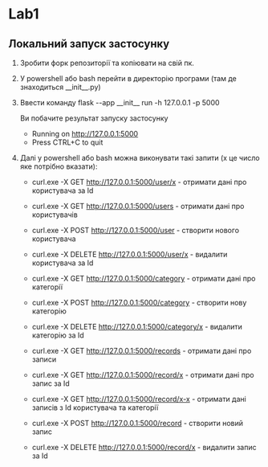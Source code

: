 # Lab1

## Локальний запуск застосунку

1. Зробити форк репозиторії та копіювати на свій пк.
2. У powershell або bash перейти в директорію програми (там де знаходиться \_\_init\_\_.py)
3. Ввести команду flask --app \_\_init\_\_ run -h 127.0.0.1 -p 5000

   Ви побачите результат запуску застосунку
   * Running on http://127.0.0.1:5000
   * Press CTRL+C to quit

4. Далі у powershell або bash можна виконувати такі запити (x це число яке потрібно вказати):

   - curl.exe -X GET http://127.0.0.1:5000/user/x         - отримати дані про користувача за Id
   - curl.exe -X GET http://127.0.0.1:5000/users          - отримати дані про користувачів
   - curl.exe -X POST http://127.0.0.1:5000/user          - створити нового користувача
   - curl.exe -X DELETE http://127.0.0.1:5000/user/x      - видалити користувача за Id

   - curl.exe -X GET http://127.0.0.1:5000/category       - отримати дані про категорії
   - curl.exe -X POST http://127.0.0.1:5000/category      - створити нову категорію
   - curl.exe -X DELETE http://127.0.0.1:5000/category/x  - видалити категорію за Id

   - curl.exe -X GET http://127.0.0.1:5000/records        - отримати дані про записи
   - curl.exe -X GET http://127.0.0.1:5000/record/x       - отримати дані про запис за Id
   - curl.exe -X GET http://127.0.0.1:5000/record/x-x     - отримати дані записів з Id користувача та категорії
   - curl.exe -X POST http://127.0.0.1:5000/record        - створити новий запис
   - curl.exe -X DELETE http://127.0.0.1:5000/record/x    - видалити запис за Id